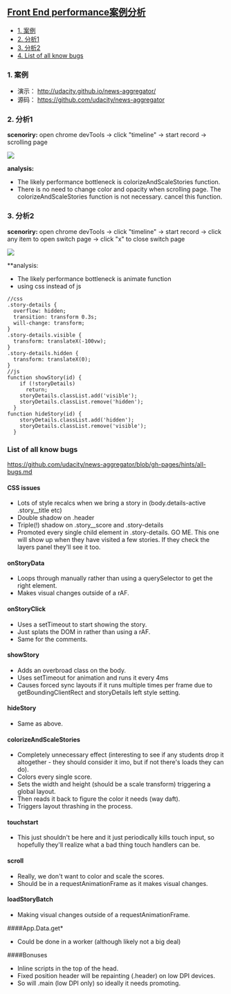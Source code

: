 ## [Front End performance案例分析](#top)

- [1. 案例](#案例)
- [2. 分析1](#分析1)
- [3. 分析2](#分析2)
- [4. List of all know bugs](#all-know-bugs)

<h3 id="案例">1. 案例</h3>

- 演示： http://udacity.github.io/news-aggregator/
- 源码： https://github.com/udacity/news-aggregator

<h3 id="分析1">2. 分析1</h3>

**scenoriry:** open chrome devTools -> click "timeline" -> start record -> scrolling page

![](http://i.imgur.com/pDDVIOz.png)

**analysis:**

- The likely performance bottleneck is colorizeAndScaleStories function. 
- There is no need to change color and opacity when scrolling page. The colorizeAndScaleStories function is not necessary. cancel this function.

<h3 id="分析2">3. 分析2</h3>

**scenoriry:** open chrome devTools -> click "timeline" -> start record -> click any item to open switch page -> click "x" to close switch page

![](http://i.imgur.com/izXjlxj.png)

**analysis:

- The likely performance bottleneck is animate function
- using css instead of js

```
//css
.story-details {
  overflow: hidden;
  transition: transform 0.3s;
  will-change: transform;
}
.story-details.visible {
  transform: translateX(-100vw);
}
.story-details.hidden {
  transform: translateX(0);
}
//js
function showStory(id) {
    if (!storyDetails)
      return;
    storyDetails.classList.add('visible');
    storyDetails.classList.remove('hidden');
  }
function hideStory(id) {
    storyDetails.classList.add('hidden');
    storyDetails.classList.remove('visible');
  }
```

<h3 id="all-know-bugs">List of all know bugs</h3>

https://github.com/udacity/news-aggregator/blob/gh-pages/hints/all-bugs.md

#### CSS issues

- Lots of style recalcs when we bring a story in (body.details-active .story__title etc)
- Double shadow on .header
- Triple(!) shadow on .story__score and .story-details
- Promoted every single child element in .story-details. GO ME. This one will show up when they have visited a few stories. If they check the layers panel they'll see it too.

#### onStoryData

- Loops through manually rather than using a querySelector to get the right element.
- Makes visual changes outside of a rAF.

#### onStoryClick

- Uses a setTimeout to start showing the story.
- Just splats the DOM in rather than using a rAF.
- Same for the comments.

#### showStory

- Adds an overbroad class on the body.
- Uses setTimeout for animation and runs it every 4ms
- Causes forced sync layouts if it runs multiple times per frame due to getBoundingClientRect and storyDetails left style setting.

#### hideStory

- Same as above.

#### colorizeAndScaleStories

- Completely unnecessary effect (interesting to see if any students drop it altogether - they should consider it imo, but if not there's loads they can do).
- Colors every single score.
- Sets the width and height (should be a scale transform) triggering a global layout.
- Then reads it back to figure the color it needs (way daft).
- Triggers layout thrashing in the process.

#### touchstart

- This just shouldn't be here and it just periodically kills touch input, so hopefully they'll realize what a bad thing touch handlers can be.

#### scroll

- Really, we don't want to color and scale the scores.
- Should be in a requestAnimationFrame as it makes visual changes.

#### loadStoryBatch

- Making visual changes outside of a requestAnimationFrame.

####App.Data.get*

- Could be done in a worker (although likely not a big deal)

####Bonuses

- Inline scripts in the top of the head.
- Fixed position header will be repainting (.header) on low DPI devices.
- So will .main (low DPI only) so ideally it needs promoting.
